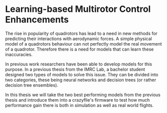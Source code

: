# Learning-based Multirotor Control Enhancements
The rise in popularity of quadrotors has lead to a need in new methods for predicting their interactions with aerodynamic forces. A simple physical model of a quadrotors behaviour can not perfectly model the real movement of a quadrotor. Therefore there is a need for models that can learn these inaccuracies.

In previous work researchers have been able to develop models for this purpose. In a previous thesis from the IMRC Lab, a bachelor student designed two types of models to solve this issue. They can be divided into two categories, these being neural networks and decision trees (or rather decision tree ensembles).

In this thesis we will take the two best performing models from the previous thesis and introduce them into a crazyflie's firmware to test how much performance gain there is both in simulation as well as real world flights.
